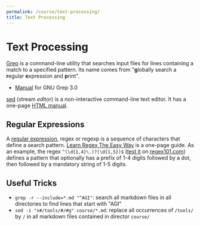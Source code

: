 ```yaml
---
permalink: /course/text-processing/
title: Text Processing
---
```

# Text Processing

[Grep](https://www.gnu.org/software/grep/) is a command-line utility that searches input files for lines containing a match to a specified pattern. Its name comes from "**g**lobally search a **r**egular **e**xpression and **p**rint".

* [Manual](https://www.gnu.org/software/grep/manual/grep.html) for GNU Grep 3.0

[sed](https://www.gnu.org/software/sed/) (*s*tream *ed*itor) is a non-interactive command-line text editor. It has a one-page [HTML manual](https://www.gnu.org/software/sed/manual/sed.html).

## Regular Expressions

A [regular expression](https://en.wikipedia.org/wiki/Regular_expression), regex or regexp is a sequence of characters that define a search pattern. [Learn Regex The Easy Way](https://github.com/zeeshanu/learn-regex) is a one-page guide. As an example, the regex `^(\d{1,4}\.)?(\d{1,5})$` ([test it](https://regex101.com/r/BIzVtN/1) on [regex101.com](https://regex101.com)) defines a pattern that optionally has a prefix of 1-4 digits followed by a dot, then followed by a mandatory string of 1-5 digits.

## Useful Tricks

* `grep -r --include=*.md "^AGI"`: search all markdown files in all directories to find lines that start with "AGI"
* `sed -i "s#/tools/#/#g" course/*.md`: replace all occurrences of `/tools/` by `/` in all markdown files contained in director `course/`

